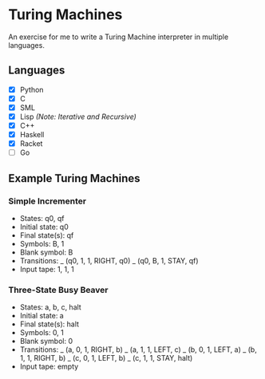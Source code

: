 # Turing Machines

An exercise for me to write a Turing Machine interpreter in multiple languages.

## Languages

- [x] Python
- [x] C
- [x] SML
- [x] Lisp _(Note: Iterative and Recursive)_
- [x] C++
- [x] Haskell
- [x] Racket
- [ ] Go

## Example Turing Machines

### Simple Incrementer

- States: q0, qf
- Initial state: q0
- Final state(s): qf
- Symbols: B, 1
- Blank symbol: B
- Transitions:
  _ (q0, 1, 1, RIGHT, q0)
  _ (q0, B, 1, STAY, qf)
- Input tape: 1, 1, 1

### Three-State Busy Beaver

- States: a, b, c, halt
- Initial state: a
- Final state(s): halt
- Symbols: 0, 1
- Blank symbol: 0
- Transitions:
  _ (a, 0, 1, RIGHT, b)
  _ (a, 1, 1, LEFT, c)
  _ (b, 0, 1, LEFT, a)
  _ (b, 1, 1, RIGHT, b)
  _ (c, 0, 1, LEFT, b)
  _ (c, 1, 1, STAY, halt)
- Input tape: empty
